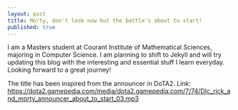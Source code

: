 ```yaml
---
layout: post
title: Morty, don't look now but the battle's about to start!
published: true
---
```

I am a Masters student at Courant Institute of Mathematical Sciences, majoring in Computer Science. I am planning to shift to Jekyll and will try updating this blog with the interesting and essential stuff I learn everyday. Looking forward to a great journey!

The title has been inspired from the announcer in DoTA2. Link: https://dota2.gamepedia.com/media/dota2.gamepedia.com/7/74/Dlc_rick_and_morty_announcer_about_to_start_03.mp3
